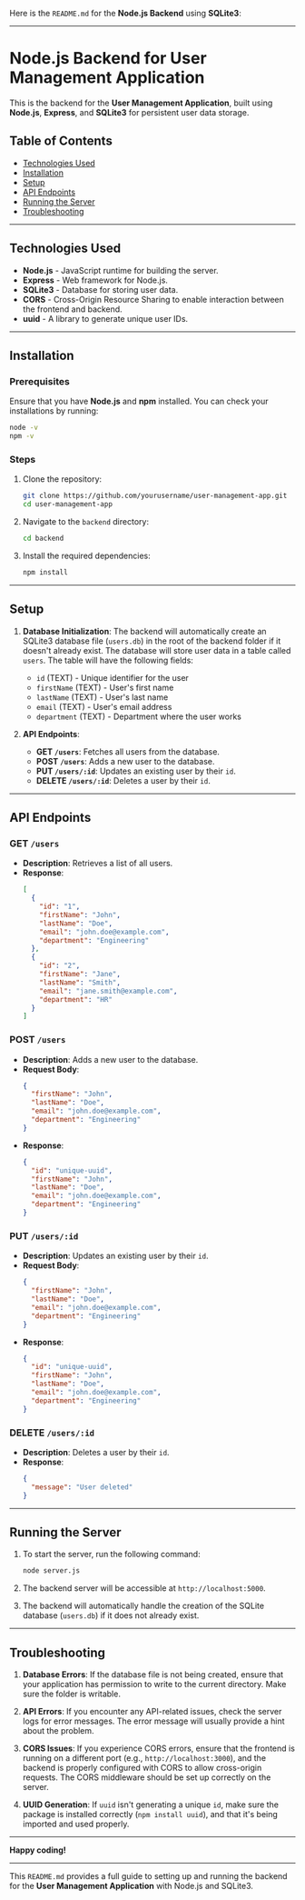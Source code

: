 Here is the `README.md` for the **Node.js Backend** using **SQLite3**:

---

# Node.js Backend for User Management Application

This is the backend for the **User Management Application**, built using **Node.js**, **Express**, and **SQLite3** for persistent user data storage.

## Table of Contents

- [Technologies Used](#technologies-used)
- [Installation](#installation)
- [Setup](#setup)
- [API Endpoints](#api-endpoints)
- [Running the Server](#running-the-server)
- [Troubleshooting](#troubleshooting)

---

## Technologies Used

- **Node.js** - JavaScript runtime for building the server.
- **Express** - Web framework for Node.js.
- **SQLite3** - Database for storing user data.
- **CORS** - Cross-Origin Resource Sharing to enable interaction between the frontend and backend.
- **uuid** - A library to generate unique user IDs.

---

## Installation

### Prerequisites

Ensure that you have **Node.js** and **npm** installed. You can check your installations by running:

```bash
node -v
npm -v
```

### Steps

1. Clone the repository:
   ```bash
   git clone https://github.com/yourusername/user-management-app.git
   cd user-management-app
   ```

2. Navigate to the `backend` directory:
   ```bash
   cd backend
   ```

3. Install the required dependencies:
   ```bash
   npm install
   ```

---

## Setup

1. **Database Initialization**: The backend will automatically create an SQLite3 database file (`users.db`) in the root of the backend folder if it doesn't already exist. The database will store user data in a table called `users`. The table will have the following fields:
   - `id` (TEXT) - Unique identifier for the user
   - `firstName` (TEXT) - User's first name
   - `lastName` (TEXT) - User's last name
   - `email` (TEXT) - User's email address
   - `department` (TEXT) - Department where the user works

2. **API Endpoints**:

   - **GET `/users`**: Fetches all users from the database.
   - **POST `/users`**: Adds a new user to the database.
   - **PUT `/users/:id`**: Updates an existing user by their `id`.
   - **DELETE `/users/:id`**: Deletes a user by their `id`.

---

## API Endpoints

### **GET `/users`**
- **Description**: Retrieves a list of all users.
- **Response**:
  ```json
  [
    {
      "id": "1",
      "firstName": "John",
      "lastName": "Doe",
      "email": "john.doe@example.com",
      "department": "Engineering"
    },
    {
      "id": "2",
      "firstName": "Jane",
      "lastName": "Smith",
      "email": "jane.smith@example.com",
      "department": "HR"
    }
  ]
  ```

### **POST `/users`**
- **Description**: Adds a new user to the database.
- **Request Body**:
  ```json
  {
    "firstName": "John",
    "lastName": "Doe",
    "email": "john.doe@example.com",
    "department": "Engineering"
  }
  ```
- **Response**:
  ```json
  {
    "id": "unique-uuid",
    "firstName": "John",
    "lastName": "Doe",
    "email": "john.doe@example.com",
    "department": "Engineering"
  }
  ```

### **PUT `/users/:id`**
- **Description**: Updates an existing user by their `id`.
- **Request Body**:
  ```json
  {
    "firstName": "John",
    "lastName": "Doe",
    "email": "john.doe@example.com",
    "department": "Engineering"
  }
  ```
- **Response**:
  ```json
  {
    "id": "unique-uuid",
    "firstName": "John",
    "lastName": "Doe",
    "email": "john.doe@example.com",
    "department": "Engineering"
  }
  ```

### **DELETE `/users/:id`**
- **Description**: Deletes a user by their `id`.
- **Response**:
  ```json
  {
    "message": "User deleted"
  }
  ```

---

## Running the Server

1. To start the server, run the following command:
   ```bash
   node server.js
   ```

2. The backend server will be accessible at `http://localhost:5000`.

3. The backend will automatically handle the creation of the SQLite database (`users.db`) if it does not already exist.

---

## Troubleshooting

1. **Database Errors**: If the database file is not being created, ensure that your application has permission to write to the current directory. Make sure the folder is writable.

2. **API Errors**: If you encounter any API-related issues, check the server logs for error messages. The error message will usually provide a hint about the problem.

3. **CORS Issues**: If you experience CORS errors, ensure that the frontend is running on a different port (e.g., `http://localhost:3000`), and the backend is properly configured with CORS to allow cross-origin requests. The CORS middleware should be set up correctly on the server.

4. **UUID Generation**: If `uuid` isn't generating a unique `id`, make sure the package is installed correctly (`npm install uuid`), and that it's being imported and used properly.

---

**Happy coding!**

---

This `README.md` provides a full guide to setting up and running the backend for the **User Management Application** with Node.js and SQLite3.